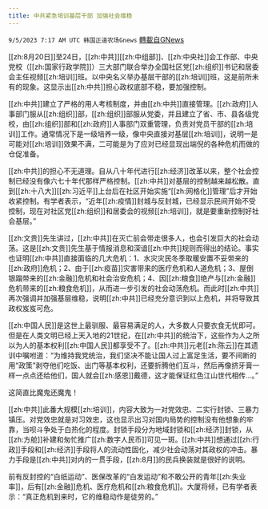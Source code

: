 ```yaml
---
title: 中共紧急培训基层干部 加强社会维稳
---
```

`9/5/2023 7:17 AM UTC 韩国正道农场Gnews` [轉載自GNews](https://gnews.org/articles/1646384)

[[zh:8月20日]]至24日，[[zh:中共]][[zh:中组部]]、[[zh:中央社]]会工作部、中央党校（[[zh:国家行政学院]]）三大部门联合举办全国社区党[[zh:组织]]书记和居委会主任视频[[zh:培训]]班。以中央名义举办基层干部的[[zh:培训]]班，这是前所未有的现象。这显示出[[zh:中共]]担心政权底部不稳，要加强控制。

  

[[zh:中共]]建立了严格的用人考核制度，并由[[zh:中共]]直接管理。[[zh:政府]]人事部门服从[[zh:组织]]部，[[zh:组织]]部服从党委，并且建立了省、市、县各级党校，由[[zh:组织]]部和[[zh:政府]]人事部门双重管理，负责对党员干部的[[zh:培训]]工作。通常情况下是一级培养一级，像中央直接对基层[[zh:培训]]，说明一是可能对[[zh:培训]]效果不满，二可能是为了应对已经显现出端倪的各种危机而做的仓促准备。

  

[[zh:中共]]的担心不无道理。自从八十年代进行[[zh:经济]]改革以来，整个社会控制已经没有像六七十年代那样严格控制。[[zh:中共]]对基层的控制越来越松散。直到[[zh:十八大]][[zh:习近平]]上台后在社区开始实施“[[zh:网格化]]管理”后才开始收紧控制。有学者表示，“近年[[zh:疫情]]封城与反封城，已经显示民间开始不受控制，现在对社区党[[zh:组织]]和居委会的视频[[zh:培训]]，就是要重新控制好社会基层。”

  
  

[[zh:文贵]]先生讲过，[[zh:中共]]在灭亡前会带走很多人，也会引发巨大的社会动荡。这是[[zh:文贵]]先生基于情报消息和深谙[[zh:中共]]规则而得出的结论。事实也证明[[zh:中共]]直接面临的几大危机：1、水灾灾民冬季取暖安置不妥带来的[[zh:政府]]危机；2、由于[[zh:疫苗]]灾害带来的医疗危机和人道危机；3、屋倒银蹋带来的[[zh:金融]]危机和社会治安危机；4、因[[zh:粮食]]绝产与[[zh:金融]]危机带来的[[zh:粮食危机]]，从而进一步引发的社会动荡危机。而此时[[zh:中共]]再次强调并加强基层维稳，说明[[zh:中共]]已经充分意识到以上危机，并将导致其政权岌岌可危。

  

[[zh:中国人民]]是这世上最驯服、最容易满足的人，大多数人只要衣食无忧即可。但是在人类文明已经上天入地的21世纪，在[[zh:中共]]的统治下，这些作为人之所以为人的基本权利[[zh:中国人民]]都享受不了。[[zh:中共]]元老[[zh:陈云]]在其遗训中嘱咐道：“为维持我党统治，我们坚决不能让国人过上富足生活，要不间断的用“政策”剥夺他们吃饭、出门等基本权利，还要折腾他们互斗，然后再像挤牙膏一样一点点还给他们，国人就会[[zh:感恩]]戴德，这才能保证红色江山世代相传…。”

这简直比魔鬼还魔鬼！

  

[[zh:中共]]此番大规模[[zh:培训]]，内容大致为一对党效忠、二实行封锁、三暴力镇压。对党效忠就是对习效忠，这也显示出习对国内局势的控制没有他想象的牢靠，当呗斗争处于白热化的程度。封锁手段分为地域封锁和[[zh:经济]]封锁，从[[zh:方舱]]补建和匆忙推广[[zh:数字人民币]]可见一斑。[[zh:中共]]想通过[[zh:行政]]手段和[[zh:经济]]手段将人的流动性固化，减少社会动荡对其政权的冲击。暴力手段是[[zh:中共]]对内的一贯手段，[[zh:8月]]的民兵换装就是很好的说明。

  

前有反封控的“白纸运动”、医保改革的“白发运动”和不敢公开的青年[[zh:失业率]]，后有[[zh:金融]]危机、医疗危机和[[zh:粮食危机]]。大厦将倾，已有学者表示：“真正危机到来时，它的维稳动作是徒劳的。”

